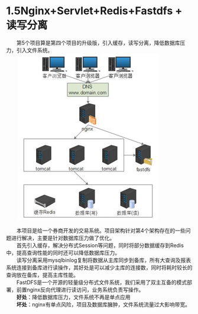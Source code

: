 <h1>1.5Nginx+Servlet+Redis+Fastdfs + 读写分离</h1>

　　第5个项目算是第四个项目的升级版，引入缓存，读写分离，降低数据库压力，引入文件系统。  
　　
![img](../img/clip_image006.jpg)

　　本项目是给一个券商开发的交易系统。项目架构针对第4个架构存在的一些问题进行解决，主要是针对数据库压力做了优化。  
　　首先引入缓存，解决分布式Session等问题，同时将部分数据缓存到Redis中，提高查询性能的同时还可以降低数据库压力。  
　　读写分离采用mysqlbinlog复制将数据从主库同步到备库，所有大查询及报表系统连接到备库进行读操作，其好处是可以减少主库的连接数，同时将耗时较长的查询放在备库，提高主库性能。  
　　FastDFS是一个开源的轻量级分布式文件系统，我们采用了双主互备的模式部署，前置nginx反向代理进行读访问，业务系统负责写操作。  
　　**好处**：降低数据库压力，文件系统不再是单点应用  
　　**坏处**：nginx有单点风险，项目及数据库臃肿，文件系统流量过大影响带宽。  